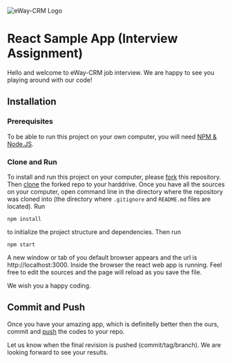 ![eWay-CRM Logo](https://www.eway-crm.com/wp-content/themes/eway/img/email/logo_grey.png)

# React Sample App (Interview Assignment)

Hello and welcome to eWay-CRM job interview. We are happy to see you playing around with our code!

## Installation

### Prerequisites

To be able to run this project on your own computer, you will need [NPM & Node.JS](https://www.npmjs.com/get-npm).

### Clone and Run

To install and run this project on your computer, please [fork](https://help.github.com/en/github/getting-started-with-github/fork-a-repo) this repository. Then [clone](https://help.github.com/en/github/creating-cloning-and-archiving-repositories/cloning-a-repository) the forked repo to your harddrive.
Once you have all the sources on your computer, open command line in the directory where the repository was cloned into (the directory where `.gitignore` and `README.md` files are located). Run

```
npm install
```

to initialize the project structure and dependencies. Then run

```
npm start
```

A new window or tab of you default browser appears and the url is http://localhost:3000. Inside the browser the react web app is running. Feel free to edit the sources and the page will reload as you save the file.

We wish you a happy coding.

## Commit and Push

Once you have your amazing app, which is definitelly better then the ours, commit and [push](https://help.github.com/en/github/using-git/pushing-commits-to-a-remote-repository) the codes to your repo.

Let us know when the final revision is pushed (commit/tag/branch). We are looking forward to see your results.
